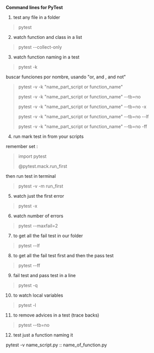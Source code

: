 **Command lines for PyTest**

1. test any file in a folder

> pytest

2. watch function and class in a list

> pytest --collect-only

3. watch function naming in a test

> pytest -k

buscar funciones por nombre, usando "or, and , and not"

> pytest -v -k "name_part_script or function_name"
>
> pytest -v -k "name_part_script or function_name" --tb=no
>
> pytest -v -k "name_part_script or function_name" --tb=no -x
>
> pytest -v -k "name_part_script or function_name" --tb=no --lf
>
> pytest -v -k "name_part_script or function_name" --tb=no -ff

4. run mark test in from your scripts

remember set :

> import pytest
>
> @pytest.mack.run_first

then run test in terminal

> pytest -v -m run_first

5. watch just the first error

> pytest -x

6. watch number of errors

> pytest --maxfail=2

7. to get all the fail test in our folder

> pytest --lf

8. to get all the fail test first and then the pass test

> pytest --ff

9. fail test and pass test in a line

> pytest -q

10. to watch local variables

> pytest -l

11. to remove advices in a test (trace backs)

> pytest --tb=no

12. test just a function naming it

pytest -v name_script.py :: name_of_function.py
